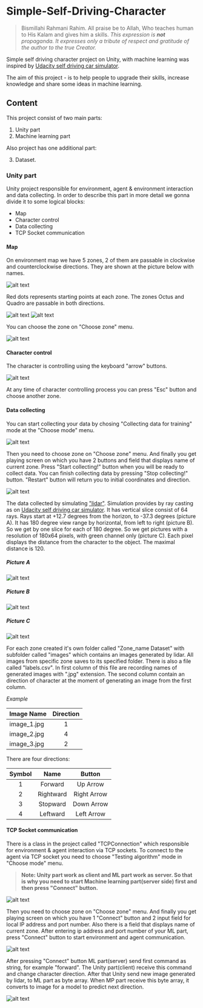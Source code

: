 # Simple-Self-Driving-Character

> Bismillahi Rahmani Rahim. All praise be to Allah, Who teaches human to His Kalam and gives him a skills. *This expression is **not** propaganda. It expresses only a tribute of respect and gratitude of the author to the true Creator.*

Simple self driving character project on Unity, with machine learning was inspired by [Udacity self driving car simulator](https://github.com/udacity/self-driving-car-sim). 

The aim of this project - is to help people to upgrade their skills, increase knowledge and share some ideas in machine learning. 

## Content
This project consist of two main parts: 
1. Unity part
2. Machine learning part

Also project has one additional part: 

3. Dataset. 

### Unity part
Unity project responsible for environment, agent & environment interaction and data collecting. In order to describe this part in more detail we gonna divide it to some logical blocks:

+ Map
+ Character control
+ Data collecting
+ TCP Socket communication

#### Map
On environment map we have 5 zones, 2 of them are passable in clockwise and counterclockwise directions. They are shown at the picture below with names.

![alt text](https://github.com/meiirbergali24/Simple-Self-Driving-Character/blob/master/Images/Map.png "Map")

Red dots represents starting points at each zone. The zones Octus and Quadro are passable in both directions.

![alt text](https://github.com/meiirbergali24/Simple-Self-Driving-Character/blob/master/Images/Octus.png "Octus") ![alt text](https://github.com/meiirbergali24/Simple-Self-Driving-Character/blob/master/Images/Quadro.png "Quadro")

You can choose the zone on "Choose zone" menu.

![alt text](https://github.com/meiirbergali24/Simple-Self-Driving-Character/blob/master/Images/Choise.png "Zones")

#### Character control
The character is controlling using the keyboard "arrow" buttons.

![alt text](https://github.com/meiirbergali24/Simple-Self-Driving-Character/blob/master/Images/Keyboard.png "Arrow buttons")

At any time of character controlling process you can press "Esc" button and choose another zone.

#### Data collecting
You can start collecting your data by chosing "Collecting data for training" mode at the "Choose mode" menu.

![alt text](https://github.com/meiirbergali24/Simple-Self-Driving-Character/blob/master/Images/Modes.png "Modes")

Then you need to choose zone on "Choose zone" menu. And finally you get playing screen on which you have 2 buttons and field that displays name of current zone. Press "Start collecting!" button when you will be ready to collect data. You can finish collecting data by pressing "Stop collecting!" button. "Restart" button will return you to initial coordinates and direction.

![alt text](https://github.com/meiirbergali24/Simple-Self-Driving-Character/blob/master/Images/DataCollectingPlaying.png "Data collecting playing screen")

The data collected by simulating ["lidar"](https://en.wikipedia.org/wiki/Lidar). Simulation provides by ray casting as on [Udacity self driving car simulator](https://github.com/udacity/self-driving-car-sim). It has vertical slice consist of 64 rays. Rays start at +12.7 degrees from the horizon, to -37.3 degrees (picture A). It has 180 degree view range by horizontal, from left to right (picture B). So we get by one slice for each of 180 degree. So we get pictures with a resolution of 180х64 pixels, with green channel only (picture C). Each pixel displays the distance from the character to the object. The maximal distance is 120. 

##### *Picture A*
![alt text](https://github.com/meiirbergali24/Simple-Self-Driving-Character/blob/master/Images/Slice.png "Slice")

##### *Picture B*
![alt text](https://github.com/meiirbergali24/Simple-Self-Driving-Character/blob/master/Images/View.png "View")

##### *Picture C*
![alt text](https://github.com/meiirbergali24/Simple-Self-Driving-Character/blob/master/Images/Lidar.png "Lidar")

For each zone created it's own folder called "Zone_name Dataset" with subfolder called "images" which contains an images generated by lidar. All images from specific zone saves to its specified folder. There is also a file called "labels.csv". In first column of this file are recording names of generated images with ".jpg" extension. The second column contain an direction of character at the moment of generating an image from the first column.

*Example*

|    Image Name    | Direction |
|------------------|:---------:|
|   image_1.jpg    |     1     |
|   image_2.jpg    |     4     |
|   image_3.jpg    |     2     |

There are four directions:

| Symbol |    Name     |   Button    |
|:------:|:-----------:|:-----------:|
|    1   |   Forward   |  Up Arrow   |
|    2   |  Rightward  | Right Arrow |
|    3   |  Stopward   | Down Arrow  |
|    4   |  Leftward   | Left Arrow  |

#### TCP Socket communication
There is a class in the project called "TCPConnection" which responsible for environment & agent interaction via TCP sockets. To connect to the agent via TCP socket you need to choose "Testing algorithm" mode in "Choose mode" menu. 
> **Note: Unity part work as client and ML part work as server. So that is why you need to start Machine learning part(server side) first and then press "Connect" button.**

![alt text](https://github.com/meiirbergali24/Simple-Self-Driving-Character/blob/master/Images/Modes.png "Modes")



Then you need to choose zone on "Choose zone" menu. And finally you get playing screen on which you have 1 "Connect" button and 2 input field for local IP address and port number. Also there is a field that displays name of current zone. After entering ip address and port number of your ML part, press "Connect" button to start environment and agent communication.

![alt text](https://github.com/meiirbergali24/Simple-Self-Driving-Character/blob/master/Images/TestingPlayingScreen.png "Testing playing screen")

After pressing "Connect" button ML part(server) send first command as string, for example "forward". The Unity part(client) receive this command and change character direction. After that Unity send new image generated by lidar, to ML part as byte array. When MP part receive this byte array, it converts to image for a model to predict next direction.


![alt text](https://github.com/meiirbergali24/Simple-Self-Driving-Character/blob/master/Images/Env&Agent.png "Environment & Agent")
